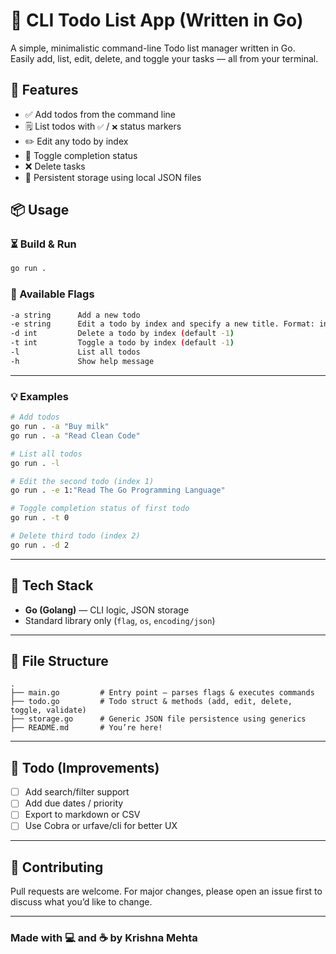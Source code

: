 # 📝 CLI Todo List App (Written in Go)

A simple, minimalistic command-line Todo list manager written in Go.  
Easily add, list, edit, delete, and toggle your tasks — all from your terminal.

## 🚀 Features

- ✅ Add todos from the command line
- 🗒️ List todos with `✅` / `❌` status markers
- ✏️ Edit any todo by index
- 🔁 Toggle completion status
- ❌ Delete tasks
- 💾 Persistent storage using local JSON files

## 📦 Usage

### ⏳ Build & Run

```bash
go run .
```

### 🔧 Available Flags

```bash
-a string      Add a new todo
-e string      Edit a todo by index and specify a new title. Format: index:new_title
-d int         Delete a todo by index (default -1)
-t int         Toggle a todo by index (default -1)
-l             List all todos
-h             Show help message
```

---

### 💡 Examples

```bash
# Add todos
go run . -a "Buy milk"
go run . -a "Read Clean Code"

# List all todos
go run . -l

# Edit the second todo (index 1)
go run . -e 1:"Read The Go Programming Language"

# Toggle completion status of first todo
go run . -t 0

# Delete third todo (index 2)
go run . -d 2
```

---

## 🧠 Tech Stack

- **Go (Golang)** — CLI logic, JSON storage
- Standard library only (`flag`, `os`, `encoding/json`)

---

## 📁 File Structure

```
.
├── main.go         # Entry point — parses flags & executes commands
├── todo.go         # Todo struct & methods (add, edit, delete, toggle, validate)
├── storage.go      # Generic JSON file persistence using generics
├── README.md       # You’re here!
```

---

## 📌 Todo (Improvements)

- [ ] Add search/filter support
- [ ] Add due dates / priority
- [ ] Export to markdown or CSV
- [ ] Use Cobra or urfave/cli for better UX

---

## 🙌 Contributing

Pull requests are welcome. For major changes, please open an issue first to discuss what you’d like to change.

---

### Made with 💻 and ☕ by Krishna Mehta